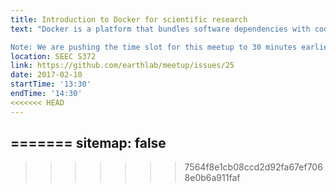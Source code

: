 ```yaml
---
title: Introduction to Docker for scientific research
text: "Docker is a platform that bundles software dependencies with code. It's useful for ensuring that your application (e.g., your scientific analysis) can be run on heterogeneous architectures (e.g., your collaborators'). In this meetup, I'll give a high level overview of what Docker is, why it's useful, and we'll get everyone up and running with some simple applications.

Note: We are pushing the time slot for this meetup to 30 minutes earlier to give us all time to migrate from SEEC to main campus to see @lwasser give her Geography colloquium."
location: SEEC S372
link: https://github.com/earthlab/meetup/issues/25
date: 2017-02-10
startTime: '13:30'
endTime: '14:30'
<<<<<<< HEAD
---
```


=======
sitemap: false
---
>>>>>>> 7564f8e1cb08ccd2d92fa67ef7068e0b6a911faf
